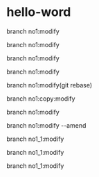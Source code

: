 # hello-word
branch no1:modify

branch no1:modify

branch no1:modify

branch no1:modify

branch no1:modify(git rebase)

branch no1:copy:modify

branch no1:modify

branch no1:modify --amend

branch no1_1:modify

branch no1_1:modify

branch no1_1:modify